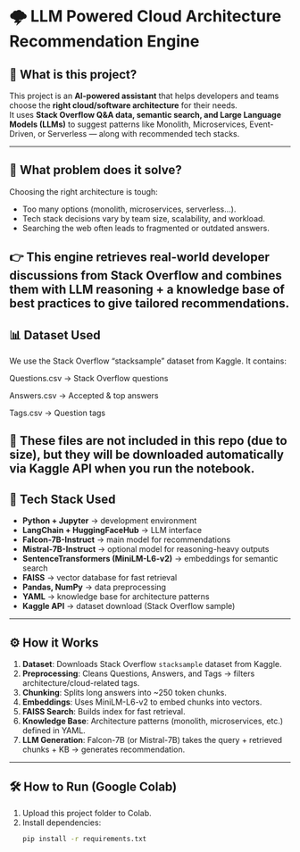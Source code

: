 # 🌩️ LLM Powered Cloud Architecture Recommendation Engine

## 📖 What is this project?
This project is an **AI-powered assistant** that helps developers and teams choose the **right cloud/software architecture** for their needs.  
It uses **Stack Overflow Q&A data, semantic search, and Large Language Models (LLMs)** to suggest patterns like Monolith, Microservices, Event-Driven, or Serverless — along with recommended tech stacks.

---

## 🚀 What problem does it solve?
Choosing the right architecture is tough:
- Too many options (monolith, microservices, serverless…).
- Tech stack decisions vary by team size, scalability, and workload.
- Searching the web often leads to fragmented or outdated answers.

👉 This engine **retrieves real-world developer discussions** from Stack Overflow and combines them with **LLM reasoning** + a **knowledge base of best practices** to give **tailored recommendations**.
---

## 📊 Dataset Used

We use the Stack Overflow “stacksample” dataset
 from Kaggle.
It contains:

Questions.csv → Stack Overflow questions

Answers.csv → Accepted & top answers

Tags.csv → Question tags

📌 These files are not included in this repo (due to size), but they will be downloaded automatically via Kaggle API when you run the notebook.
---

## 🔧 Tech Stack Used
- **Python + Jupyter** → development environment
- **LangChain + HuggingFaceHub** → LLM interface
- **Falcon-7B-Instruct** → main model for recommendations
- **Mistral-7B-Instruct** → optional model for reasoning-heavy outputs
- **SentenceTransformers (MiniLM-L6-v2)** → embeddings for semantic search
- **FAISS** → vector database for fast retrieval
- **Pandas, NumPy** → data preprocessing
- **YAML** → knowledge base for architecture patterns
- **Kaggle API** → dataset download (Stack Overflow sample)

---

## ⚙️ How it Works
1. **Dataset**: Downloads Stack Overflow `stacksample` dataset from Kaggle.  
2. **Preprocessing**: Cleans Questions, Answers, and Tags → filters architecture/cloud-related tags.  
3. **Chunking**: Splits long answers into ~250 token chunks.  
4. **Embeddings**: Uses MiniLM-L6-v2 to embed chunks into vectors.  
5. **FAISS Search**: Builds index for fast retrieval.  
6. **Knowledge Base**: Architecture patterns (monolith, microservices, etc.) defined in YAML.  
7. **LLM Generation**: Falcon-7B (or Mistral-7B) takes the query + retrieved chunks + KB → generates recommendation.  

---

## 🛠️ How to Run (Google Colab)
1. Upload this project folder to Colab.  
2. Install dependencies:
   ```bash
   pip install -r requirements.txt
